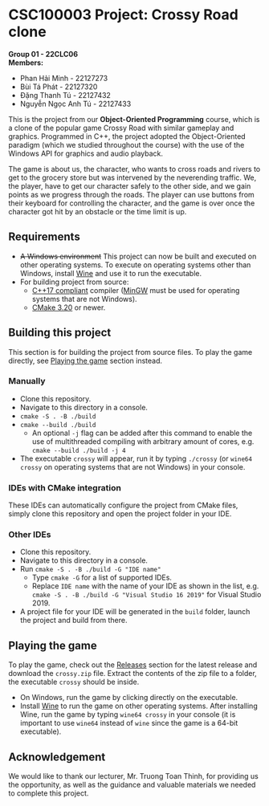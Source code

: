 # CSC100003 Project: Crossy Road clone

**Group 01 - 22CLC06**  
**Members:**

- Phan Hải Minh - 22127273
- Bùi Tá Phát - 22127320
- Đặng Thanh Tú - 22127432
- Nguyễn Ngọc Anh Tú - 22127433

This is the project from our **Object-Oriented Programming** course, which is a clone of the popular game Crossy Road with similar gameplay and graphics. Programmed in C++, the project adopted the Object-Oriented paradigm (which we studied throughout the course) with the use of the Windows API for graphics and audio playback.

The game is about us, the character, who wants to cross roads and rivers to get to the grocery store but was intervened by the neverending traffic. We, the player, have to get our character safely to the other side, and we gain points as we progress through the roads. The player can use buttons from their keyboard for controlling the character, and the game is over once the character got hit by an obstacle or the time limit is up.

## Requirements

- ~~A Windows environment~~ This project can now be built and executed on other operating systems. To execute on operating systems other than Windows, install [Wine](https://wiki.winehq.org/Download) and use it to run the executable.
- For building project from source:
  - [C++17 compliant](https://en.cppreference.com/w/cpp/compiler_support/17) compiler ([MinGW](https://www.mingw-w64.org/downloads/) must be used for operating systems that are not Windows).
  - [CMake 3.20](https://cmake.org/download/) or newer.

## Building this project

This section is for building the project from source files. To play the game directly, see [Playing the game](#playing-the-game) section instead.

### Manually

- Clone this repository.
- Navigate to this directory in a console.
- `cmake -S . -B ./build`
- `cmake --build ./build`
  - An optional `-j` flag can be added after this command to enable the use of multithreaded compiling with arbitrary amount of cores, e.g. `cmake --build ./build -j 4`
- The executable `crossy` will appear, run it by typing `./crossy` (or `wine64 crossy` on operating systems that are not Windows) in your console.

### IDEs with CMake integration

These IDEs can automatically configure the project from CMake files, simply clone this repository and open the project folder in your IDE.

### Other IDEs

- Clone this repository.
- Navigate to this directory in a console.
- Run `cmake -S . -B ./build -G "IDE name"`
  - Type `cmake -G` for a list of supported IDEs.
  - Replace `IDE name` with the name of your IDE as shown in the list, e.g. `cmake -S . -B ./build -G "Visual Studio 16 2019"` for Visual Studio 2019.
- A project file for your IDE will be generated in the `build` folder, launch the project and build from there.

## Playing the game

To play the game, check out the [Releases](https://github.com/hydroshiba/crossy-clone/releases) section for the latest release and download the `crossy.zip` file. Extract the contents of the zip file to a folder, the executable `crossy` should be inside.

- On Windows, run the game by clicking directly on the executable.
- Install [Wine](https://wiki.winehq.org/Download) to run the game on other operating systems. After installing Wine, run the game by typing `wine64 crossy` in your console (it is important to use `wine64` instead of `wine` since the game is a 64-bit executable).

## Acknowledgement

We would like to thank our lecturer, Mr. Truong Toan Thinh, for providing us the opportunity, as well as the guidance and valuable materials we needed to complete this project.
